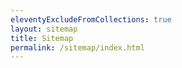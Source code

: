 ```yaml
---
eleventyExcludeFromCollections: true
layout: sitemap
title: Sitemap
permalink: /sitemap/index.html
---
```

